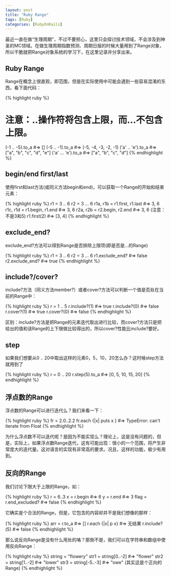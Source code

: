 ```yaml
---
layout: post
title: "Ruby Range"
tags: [Ruby]
categories: [RubyOnRails]
---
```


最近一直在做“生理周期”，不过不要担心，这里只会探讨技术领域，不会涉及到神圣的MC领域。在做生理周期指数预测、周期日报的时候大量用到了Range对象，所以干脆就把Range对象系统的学习下，在这里记录并分享出来。

## Ruby Range

Range在概念上很直观，即范围，但是在实际使用中可能会遇到一些容易混淆的东西，看下面代码：

{% highlight ruby %}
# 注意：..操作符将包含上限，而...不包含上限。
(-1 .. -5).to_a      #=> []
(-5 .. -1).to_a      #=> [-5, -4, -3, -2, -1]
('a' .. 'e').to_a    #=> ["a", "b", "c", "d", "e"]
('a' ... 'e').to_a   #=> ["a", "b", "c", "d"]
{% endhighlight %} 
## begin/end first/last

使用first和last方法(或同义方法begin和end)，可以获取一个Range的开始和结束元素：

{% highlight ruby %}
r1 = 3 .. 6
r2 = 3 ... 6
r1a, r1b = r1.first, r1.last    #=> 3, 6
r1c, r1d = r1.begin, r1.end     #=> 3, 6
r2a, r2b = r2.begin, r2.end     #=> 3, 6 (注意：不是3和5)
r1.first(2)                     #=> [3, 4]
{% endhighlight %}

## exclude_end?
exclude_end?方法可以得到Range是否排除上限项(即是否是...的Range)

{% highlight ruby %}
r1 = 3 .. 6
r2 = 3 ... 6
r1.exclude_end?   #=> false
r2.exclude_end?   #=> true
{% endhighlight %}

## include?/cover?

include?方法（同义方法member?）或者cover?方法可以判断一个值是否处在当前的Range中：

{% highlight ruby %}
r = 1 .. 5
r.include?(1)     #=> true
r.include?(0)     #=> false
r.cover?(1)       #=> true
r.cover?(0)       #=> false
{% endhighlight %}

区别：include?方法是把Range的元素迭代取出进行比较，而cover?方法只是把给出的值和该Range的上下限做比较得出的，所以cover?性能比include?要好。

## step

如果我们想要从0 .. 20中取出这样的元素0，5，10，20怎么办？这时候step方法就用到了

{% highlight ruby %}
r = 0 .. 20
r.step(5).to_a     #=> [0, 5, 10, 15, 20]
{% endhighlight %}

## 浮点数的Range

浮点数的Range可以进行迭代么？我们来看一下：

{% highlight ruby %}
fr = 2.0..2.2
fr.each {|x| puts x }   #=> TypeError: can't iterate from Float
{% endhighlight %}

为什么浮点数不可以迭代呢？是因为不能实现么？理论上，这是没有问题的，但是，实际上，如果浮点数Range迭代，这有可能出现：很小的一个范围，将产生非常庞大的迭代量。这对语言的实现有非常高的要求。况且，这样的功能，极少有用到。

## 反向的Range

我们讨论下限大于上限的Range，如：

{% highlight ruby %}
r = 6..3
x = r.begin              #=> 6
y = r.end                #=> 3
flag = r.end_excluded?   #=> false
{% endhighlight %}

它确实是个合法的Range，但是，它包含的内容却并不是我们想像的那样：

{% highlight ruby %}
arr = r.to_a       #=> []
r.each {|x| p x}   #=> 无结果
r.include?(5)      #=> false
{% endhighlight %}

那么说反向Range是没有什么用处的咯？那倒不是，我们可以在字符串和数组中使用反向Range：

{% highlight ruby %}
string = "flowery"
str1   = string[0..-2]   #=> "flower"
str2   = string[1..-2]   #=> "lower"
str3   = string[-5..-3]  #=> "owe" (其实这是个正向的Range)
{% endhighlight %}